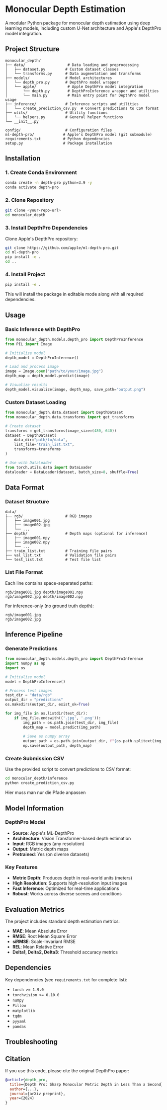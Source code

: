 # Monocular Depth Estimation

A modular Python package for monocular depth estimation using deep learning models, including custom U-Net architecture and Apple's DepthPro model integration.

## Project Structure

```
monocular_depth/
├── data/                   # Data loading and preprocessing
│   ├── dataset.py         # Custom dataset classes
│   └── transforms.py      # Data augmentation and transforms
├── models/                # Model architectures
│   └── depth_pro.py       # DepthPro model wrapper
│   └── apple/              # Apple DepthPro model integration
│       └── depth.py        # DepthProInference wrapper and utilities
│       └── main.py         # Main entry point for DepthPro model usage
├── inference/             # Inference scripts and utilities
│   └── create_prediction_csv.py  # Convert predictions to CSV format
├── utils/                 # Utility functions
│   └── helpers.py         # General helper functions
└── __init__.py

config/                    # Configuration files
ml-depth-pro/             # Apple's DepthPro model (git submodule)
requirements.txt          # Python dependencies
setup.py                  # Package installation
```

## Installation

### 1. Create Conda Environment

```bash
conda create -n depth-pro python=3.9 -y
conda activate depth-pro
```

### 2. Clone Repository

```bash
git clone <your-repo-url>
cd monocular_depth
```

### 3. Install DepthPro Dependencies

Clone Apple's DepthPro repository:

```bash
git clone https://github.com/apple/ml-depth-pro.git
cd ml-depth-pro
pip install -e .
cd ..
```

### 4. Install Project

```bash
pip install -e .
```

This will install the package in editable mode along with all required dependencies.

## Usage

### Basic Inference with DepthPro

```python
from monocular_depth.models.depth_pro import DepthProInference
from PIL import Image

# Initialize model
depth_model = DepthProInference()

# Load and process image
image = Image.open("path/to/your/image.jpg")
depth_map = depth_model.predict(image)

# Visualize results
depth_model.visualize(image, depth_map, save_path="output.png")
```

### Custom Dataset Loading

```python
from monocular_depth.data.dataset import DepthDataset
from monocular_depth.data.transforms import get_transforms

# Create dataset
transforms = get_transforms(image_size=(480, 640))
dataset = DepthDataset(
    data_dir="path/to/data",
    list_file="train_list.txt",
    transforms=transforms
)

# Use with DataLoader
from torch.utils.data import DataLoader
dataloader = DataLoader(dataset, batch_size=8, shuffle=True)
```
## Data Format

### Dataset Structure

```
data/
├── rgb/                   # RGB images
│   ├── image001.jpg
│   ├── image002.jpg
│   └── ...
├── depth/                 # Depth maps (optional for inference)
│   ├── image001.npy
│   ├── image002.npy
│   └── ...
├── train_list.txt         # Training file pairs
├── val_list.txt           # Validation file pairs
└── test_list.txt          # Test file list
```

### List File Format

Each line contains space-separated paths:
```
rgb/image001.jpg depth/image001.npy
rgb/image002.jpg depth/image002.npy
```

For inference-only (no ground truth depth):
```
rgb/image001.jpg
rgb/image002.jpg
```

## Inference Pipeline

### Generate Predictions

```python
from monocular_depth.models.depth_pro import DepthProInference
import numpy as np
import os

# Initialize model
model = DepthProInference()

# Process test images
test_dir = "data/rgb"
output_dir = "predictions"
os.makedirs(output_dir, exist_ok=True)

for img_file in os.listdir(test_dir):
    if img_file.endswith(('.jpg', '.png')):
        img_path = os.path.join(test_dir, img_file)
        depth_map = model.predict(img_path)
        
        # Save as numpy array
        output_path = os.path.join(output_dir, f"{os.path.splitext(img_file)[0]}.npy")
        np.save(output_path, depth_map)
```

### Create Submission CSV

Use the provided script to convert predictions to CSV format:

```bash
cd monocular_depth/inference
python create_prediction_csv.py
```
Hier muss man nur die Pfade anpassen

## Model Information

### DepthPro Model

- **Source**: Apple's ML-DepthPro
- **Architecture**: Vision Transformer-based depth estimation
- **Input**: RGB images (any resolution)
- **Output**: Metric depth maps
- **Pretrained**: Yes (on diverse datasets)

### Key Features

- **Metric Depth**: Produces depth in real-world units (meters)
- **High Resolution**: Supports high-resolution input images
- **Fast Inference**: Optimized for real-time applications
- **Robust**: Works across diverse scenes and conditions

## Evaluation Metrics

The project includes standard depth estimation metrics:

- **MAE**: Mean Absolute Error
- **RMSE**: Root Mean Square Error
- **siRMSE**: Scale-Invariant RMSE
- **REL**: Mean Relative Error
- **Delta1, Delta2, Delta3**: Threshold accuracy metrics

## Dependencies

Key dependencies (see `requirements.txt` for complete list):

- `torch >= 1.9.0`
- `torchvision >= 0.10.0`
- `numpy`
- `Pillow`
- `matplotlib`
- `tqdm`
- `pyyaml`
- `pandas`

## Troubleshooting

## Citation

If you use this code, please cite the original DepthPro paper:

```bibtex
@article{depth_pro,
  title={Depth Pro: Sharp Monocular Metric Depth in Less Than a Second},
  author={...},
  journal={arXiv preprint},
  year={2024}
}
``` 